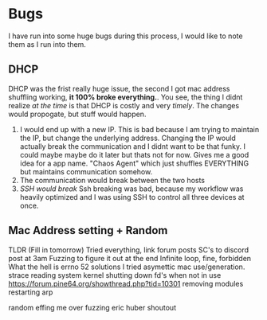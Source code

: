 # Bugs
I have run into some huge bugs during this process, I would like to note them as I run into them.

## DHCP
DHCP was the frist really huge issue, the second I got mac address shuffling working, **it 100% broke everything.**.
You see, the thing I didnt realize *at the time* is that DHCP is costly and very *timely*. The changes would propogate, but stuff would happen.
1. I would end up with a new IP. This is bad because I am trying to maintain the IP, but change the underlying address.
    Changing the IP would actually break the communication and I didnt want to be that funky. 
    I could maybe maybe do it later but thats not for now. Gives me a good idea for a app name. "Chaos Agent" which just shuffles EVERYTHING but maintains communication somehow.
2. The communication would break between the two hosts
3. *SSH would break*
Ssh breaking was bad, because my workflow was heavily optimized and I was using SSH to control all three devices at once.

## Mac Address setting + Random
TLDR (Fill in tomorrow)
Tried everything, link forum posts
SC's to discord post at 3am
Fuzzing to figure it out at the end
Infinite loop, fine, forbidden
What the hell is errno 52
solutions I tried
    asymettic mac use/generation.
    strace
    reading system kernel
    shutting down fd's when not in use
    https://forum.pine64.org/showthread.php?tid=10301
    removing modules
    restarting arp

random effing me over
    fuzzing
    eric huber shoutout

